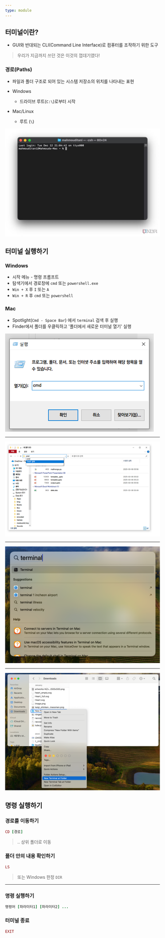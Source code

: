 ```yaml
---
type: module
---
```

## 터미널이란?

- GUI와 반대되는 CLI(Command Line Interface)로 컴퓨터를 조작하기 위한 도구

> 우리가 지금까지 쓰던 것은 이것의 껍데기였다!

### 경로(Paths)

- 파일과 폴더 구조로 되어 있는 시스템 저장소의 위치를 나타내는 표현

- Windows
	- 드라이브 루트(`C:\`)로부터 시작
- Mac/Linux
	- 루트 (`\`)

![](../attachments/terminal.png)

## 터미널 실행하기

### Windows

- 시작 메뉴 - 명령 프롬프트
- 탐색기에서 경로창에 `cmd` 또는 `powershell.exe`
- `Win + X` 후 `I` 또는 `A`
- `Win + R` 후 `cmd` 또는 `powershell`

### Mac

- Spotlight(`Cmd - Space Bar`) 에서 `terminal` 검색 후 실행
- Finder에서 폴더를 우클릭하고 '폴더에서 새로운 터미널 열기' 실행

![](../attachments/code-windows_run.png)

---

![](../attachments/code-windows_at_folder.png)

---

![](../attachments/code-mac_terminal.png)

---

![](../attachments/code-open_terminal_at_folder.png)

## 명령 실행하기

### 경로를 이동하기

```ruby
CD [경로]
```

> .. 상위 폴더로 이동



### 폴더 안의 내용 확인하기

```ruby
LS
```

> 또는 Windows 한정 `DIR`

***

### 명령 실행하기

```ruby
명령어 [파라미터1] [파라미터2] ...
```

### 터미널 종료

```ruby
EXIT
```